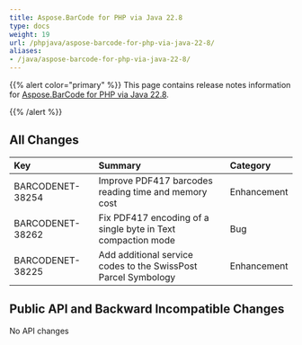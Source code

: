 ```yaml
---
title: Aspose.BarCode for PHP via Java 22.8
type: docs
weight: 19
url: /phpjava/aspose-barcode-for-php-via-java-22-8/
aliases:
- /java/aspose-barcode-for-php-via-java-22-8/
---
```


{{% alert color="primary" %}}
This page contains release notes information for [Aspose.BarCode for PHP via Java 22.8](https://downloads.aspose.com/barcode/php/new-releases/aspose.barcode-for-php-via-java-22.8/).

{{% /alert %}} 
## **All Changes**

|**Key**|**Summary**|**Category**|
| :- | :- | :- |
|BARCODENET-38254|Improve PDF417 barcodes reading time and memory cost|Enhancement|
|BARCODENET-38262|Fix PDF417 encoding of a single byte in Text compaction mode|Bug|
|BARCODENET-38225|Add additional service codes to the SwissPost Parcel Symbology|Enhancement|

## **Public API and Backward Incompatible Changes**

No API changes
